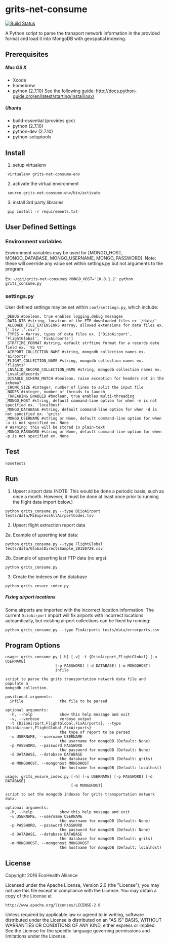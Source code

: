 # grits-net-consume
[![Build Status](https://circleci.com/gh/ecohealthalliance/grits-net-consume.svg?style=shield&circle-token=6ec5b4f6d79595bb412aaa793c61c3d01c4f87e3)](https://circleci.com/gh/ecohealthalliance/grits-net-consume)

A Python script to parse the transport network information in the provided format and load it into
MongoDB with geospatial indexing.

## Prerequisites

##### Mac OS X
  - Xcode
  - homebrew
  - python (2.7.10)
See the following guide: http://docs.python-guide.org/en/latest/starting/install/osx/

##### Ubuntu
 - build-essential (provides gcc)
 - python (2.7.10)
 - python-dev (2.7.10)
 - python-setuptools

## Install

1. setup virtualenv

  ``` virtualenv grits-net-consume-env```

2. activate the virtual environment

  ``` source grits-net-consume-env/bin/activate```

3. install 3rd party libraries

  ``` pip install -r requirements.txt```

## User Defined Settings

### Environment variables
Environment variables may be used for [MONGO_HOST, MONGO_DATABASE, MONGO_USERNAME, MONGO_PASSWORD].
Note:  these will override any value set within settings.py but not arguments to the program

Ex: `~/git/grits-net-consume$ MONGO_HOST='10.0.1.2' python grits_consume.py` 

### settings.py

User defined settings may be set within `conf/settings.py`, which include:

  ```
  _DEBUG #boolean, true enables logging.debug messages
  _DATA_DIR #string, location of the FTP downloaded files ex '/data/'
  _ALLOWED_FILE_EXTENSIONS #array, allowed extensions for data files ex. ['.tsv','.csv']
  _TYPES = #array, types of data files ex. ['DiioAirport', 'FlightGlobal', 'FixAirports']
  _STRFTIME_FORMAT #string, default strftime format for a records date field ex. '%b %Y'
  _AIRPORT_COLLECTION_NAME #string, mongodb collection names ex. 'airports'
  _FLIGHT_COLLECTION_NAME #string, mongodb collection names ex. 'flights'
  _INVALID_RECORD_COLLECTION_NAME #string, mongodb collection names ex. 'invalidRecords'
  _DISABLE_SCHEMA_MATCH #boolean, raise exception for headers not in the schema?
  _CHUNK_SIZE #integer, number of lines to split the input file
  _NODES #integer, number of threads to launch
  _THREADING_ENABLED #boolean, true enables multi-threading
  _MONGO_HOST #string, default command-line option for when -m is not specified ex. 'localhost'
  _MONGO_DATABASE #string, default command-line option for when -d is not specified ex. 'grits'
  _MONGO_USERNAME #string or None, default command-line option for when -u is not specified ex. None
  # Warning: this will be stored in plain-text
  _MONGO_PASSWORD #string or None, default command-line option for when -p is not specified ex. None
  ```

## Test
  ``` nosetests ```

## Run

1. Upsert airport data (NOTE: This would be done a periodic basis, such as once
   a month.  However, it must be done at least once prior to running the flight
   data import below.)

  ```
  python grits_consume.py --type DiioAirport tests/data/MiExpressAllAirportCodes.tsv
  ```

2. Upsert flight extraction report data

  2a.  Example of upserting test data:
  ``` 
  python grits_consume.py --type FlightGlobal tests/data/GlobalDirectsSample_20150728.csv
  ```
  
  2b.  Example of upserting last FTP data (no args):
  ``` 
  python grits_consume.py
  ```

3. Create the indexes on the database
  ``` 
  python grits_ensure_index.py
  ```
##### Fixing airport locations
Some airports are imported with the incorrect location information.  The current `DiioAirport` import will fix airports with incorrect locations autoamtically, but existing airport collections can be fixed by running:
```
python grits_consume.py --type FixAirports tests/data/errorports.csv
```


## Program Options

  ```
  usage: grits_consume.py [-h] [-v] -t {DiioAirport,FlightGlobal} [-u USERNAME]
                        [-p PASSWORD] [-d DATABASE] [-m MONGOHOST]
                        infile

  script to parse the grits transportation network data file and populate a
  mongodb collection.

  positional arguments:
    infile                the file to be parsed

  optional arguments:
    -h, --help            show this help message and exit
    -v, --verbose         verbose output
    -t {DiioAirport,FlightGlobal,FixAirports}, --type {DiioAirport,FlightGlobal,FixAirports}
                          the type of report to be parsed
    -u USERNAME, --username USERNAME
                          the username for mongoDB (Default: None)
    -p PASSWORD, --password PASSWORD
                          the password for mongoDB (Default: None)
    -d DATABASE, --database DATABASE
                          the database for mongoDB (Default: grits)
    -m MONGOHOST, --mongohost MONGOHOST
                          the hostname for mongoDB (Default: localhost)
  ```
  
  ```
  usage: grits_ensure_index.py [-h] [-u USERNAME] [-p PASSWORD] [-d DATABASE]
                               [-m MONGOHOST]
  
  script to set the mongodb indexes for grits transportation network data.
  
  optional arguments:
    -h, --help            show this help message and exit
    -u USERNAME, --username USERNAME
                          the username for mongoDB (Default: None)
    -p PASSWORD, --password PASSWORD
                          the password for mongoDB (Default: None)
    -d DATABASE, --database DATABASE
                          the database for mongoDB (Default: grits)
    -m MONGOHOST, --mongohost MONGOHOST
                          the hostname for mongoDB (Default: localhost)

  ```


## License
Copyright 2016 EcoHealth Alliance

Licensed under the Apache License, Version 2.0 (the "License");
you may not use this file except in compliance with the License.
You may obtain a copy of the License at

    http://www.apache.org/licenses/LICENSE-2.0

Unless required by applicable law or agreed to in writing, software
distributed under the License is distributed on an "AS IS" BASIS,
WITHOUT WARRANTIES OR CONDITIONS OF ANY KIND, either express or implied.
See the License for the specific language governing permissions and
limitations under the License.
